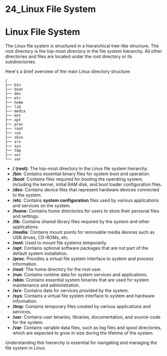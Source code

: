 # 24_Linux File System

# Linux File System

The Linux file system is structured in a hierarchical tree-like structure. The root directory is the top-most directory in the file system hierarchy. All other directories and files are located under the root directory or its subdirectories.

Here's a brief overview of the main Linux directory structure:

```
/
├── bin
├── boot
├── dev
├── etc
├── home
├── lib
├── media
├── mnt
├── opt
├── proc
├── root
├── run
├── sbin
├── srv
├── sys
├── tmp
├── usr
└── var

```

- **/ (root)**: The top-most directory in the Linux file system hierarchy.
- **/bin**: Contains essential binary files for system boot and operation.
- **/boot**: Contains files required for booting the operating system, including the kernel, initial RAM disk, and boot loader configuration files.
- **/dev**: Contains device files that represent hardware devices connected to the system.
- **/etc**: Contains **system configuration** files used by various applications and services on the system.
- **/home**: Contains home directories for users to store their personal files and settings.
- **/lib**: Contains shared library files required by the system and other applications.
- **/media**: Contains mount points for removable media devices such as USB drives, CD-ROMs, etc.
- **/mnt**: Used to mount file systems temporarily.
- **/opt**: Contains optional software packages that are not part of the default system installation.
- **/proc**: Provides a virtual file system interface to system and process information.
- **/root**: The home directory for the root user.
- **/run**: Contains runtime data for system services and applications.
- **/sbin**: Contains essential system binaries that are used for system maintenance and administration.
- **/srv**: Contains data for services provided by the system.
- **/sys**: Contains a virtual file system interface to system and hardware information.
- **/tmp**: Contains temporary files created by various applications and services.
- **/usr**: Contains user binaries, libraries, documentation, and source-code for the system.
- **/var**: Contains variable data files, such as log files and spool directories, which are expected to grow in size during the lifetime of the system.

Understanding this hierarchy is essential for navigating and managing the file system in Linux.